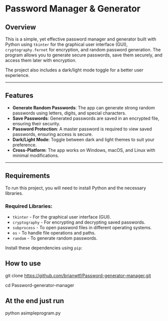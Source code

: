 # Password Manager & Generator

## Overview

This is a simple, yet effective password manager and generator built with Python using `tkinter` for the graphical user interface (GUI), `cryptography.fernet` for encryption, and random password generation. The program allows you to generate secure passwords, save them securely, and access them later with encryption.

The project also includes a dark/light mode toggle for a better user experience.

---

## Features

- **Generate Random Passwords**: The app can generate strong random passwords using letters, digits, and special characters.
- **Save Passwords**: Generated passwords are saved in an encrypted file, ensuring their security.
- **Password Protection**: A master password is required to view saved passwords, ensuring access is secure.
- **Dark/Light Mode**: Toggle between dark and light themes to suit your preference.
- **Cross-Platform**: The app works on Windows, macOS, and Linux with minimal modifications.

---

## Requirements

To run this project, you will need to install Python and the necessary libraries.

### Required Libraries:

- `tkinter` - For the graphical user interface (GUI).
- `cryptography` - For encrypting and decrypting saved passwords.
- `subprocess` - To open password files in different operating systems.
- `os` - To handle file operations and paths.
- `random` - To generate random passwords.

Install these dependencies using `pip`:

## How to use
git clone https://github.com/brianwtf/Password-generator-manager.git

cd Password-generator-manager

## At the end just run
python asimpleprogram.py




